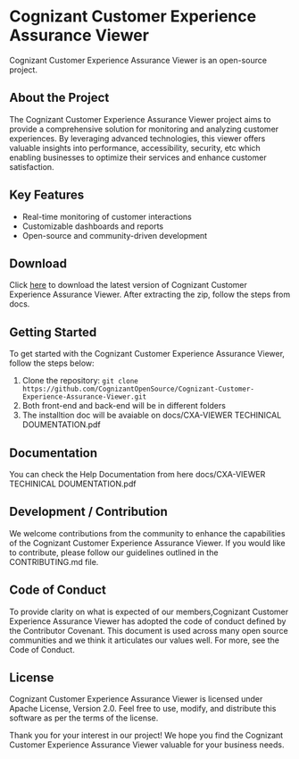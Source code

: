 # Cognizant Customer Experience Assurance Viewer

Cognizant Customer Experience Assurance Viewer is an open-source project.

## About the Project

The Cognizant Customer Experience Assurance Viewer project aims to provide a comprehensive solution for monitoring and analyzing customer experiences. By leveraging advanced technologies, this viewer offers valuable insights into performance, accessibility, security, etc which enabling businesses to optimize their services and enhance customer satisfaction.

## Key Features

- Real-time monitoring of customer interactions
- Customizable dashboards and reports
- Open-source and community-driven development

## Download

Click [here](https://github.com/CognizantOpenSource/Cognizant-Customer-Experience-Assurance-Viewer/archive/refs/heads/main.zip "https://github.com/CognizantOpenSource/Cognizant-Customer-Experience-Assurance-Viewer/archive/refs/heads/main.zip") to download the latest version of Cognizant Customer Experience Assurance Viewer.
After extracting the zip, follow the steps from docs.

## Getting Started

To get started with the Cognizant Customer Experience Assurance Viewer, follow the steps below:

1. Clone the repository:  `git clone https://github.com/CognizantOpenSource/Cognizant-Customer-Experience-Assurance-Viewer.git`
2. Both front-end and back-end will be in different folders
3. The installtion doc will be avaiable on docs/CXA-VIEWER TECHINICAL DOUMENTATION.pdf

## Documentation

You can check the Help Documentation from here docs/CXA-VIEWER TECHINICAL DOUMENTATION.pdf

## Development / Contribution

We welcome contributions from the community to enhance the capabilities of the Cognizant Customer Experience Assurance Viewer. If you would like to contribute, please follow our guidelines outlined in the CONTRIBUTING.md file.

## Code of Conduct

To provide clarity on what is expected of our members,Cognizant Customer Experience Assurance Viewer has adopted the code of conduct defined by the Contributor Covenant. This document is used across many open source communities and we think it articulates our values well. For more, see the Code of Conduct.

## License

Cognizant Customer Experience Assurance Viewer is licensed under Apache License, Version 2.0. Feel free to use, modify, and distribute this software as per the terms of the license.


Thank you for your interest in our project! We hope you find the Cognizant Customer Experience Assurance Viewer valuable for your business needs.
